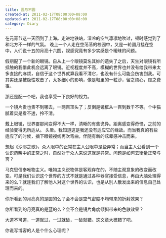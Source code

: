 ```yaml
---
title: 圆月不圆
created-at: 2011-02-17T08:00:00+08:00
updated-at: 2011-02-17T08:00:00+08:00
category: Diary
---
```


在元宵节这一天回到了上海。走进地铁站，湿冷的空气凛凛地吹过，顿时感觉到了和北方不一样的气氛。
晚上一个人走在空荡荡的校园中，又是一轮圆月挂在空中，人们说十五的月亮十六圆，视感究竟有多少实感是个暧昧的问题。

假期配了一个新的眼镜。自从上一个眼镜莫名其妙的遗失了之后，天生对眼镜有所抵触的我借此机会远离了眼镜。近视程度并不高，模糊的世界也并没有给我带来太多直接的麻烦，自信于这个世界就算我看不清它，也没有什么可能会伤害到我。可其实还是被隐性攻击了，太多细小的影响，像是鞋里的一粒沙，留之烦心，顾之费事。

那还是配一个吧，我也享受一下良好的视力。

一个镜片贵也贵不到哪去，一两百顶头了；反倒是镜框从一百到数千不等。个中猫腻着实是看不透，拎不清。

戴上眼镜，世界霎那间变得不大一样，清晰的有些诡异。距离感变得奇怪，之前的经验变得无所适从。
头晕。我知道这是我还没有适应它的缘故。而当我真的有些适应了的时候，摘下眼镜视线再次弯曲，伴随有新的眩晕感冲击而来。

想起《沙耶之歌》，众人眼中的正常在主人公眼中是些异常；而当主人公看到一个认识范畴中的正常之时，自然对于众人来说这就是异常。问题是如何去衡量正常与否？

马克思信奉唯物主义。唯物主义说物体是客观存在的，不随主观意象的改变而改变。可是我们认识这个世界的方式不就是通过各种器官接受信息，再由大脑处理得来的么？就连我们了解他人对这个世界的认识，也是从别人散发出来的信息自己处理而来的。

你所看到的月亮真的是圆的么？会不会是空气密度不均带来的折射效果？

你所看到的月亮真的是蓝的么？会不会是镜片角度倾斜带来的色散效果？

大道不可道，一道就过，一过就破，一破就错。这文章大概错了吧。

你说写博客的人是个什么心理呢？
